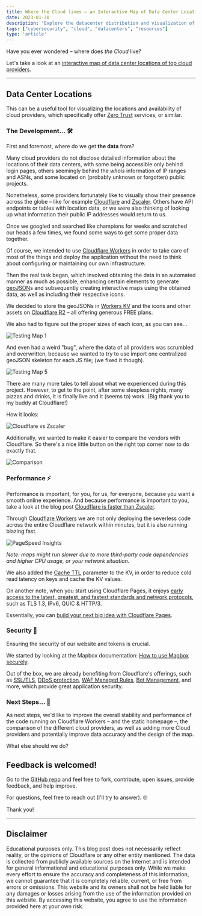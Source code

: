 ```yaml
---
title: Where the Cloud lives – an Interactive Map of Data Center Locations of Top Cloud Providers
date: 2023-01-30
description: "Explore the datacenter distribution and visualization of major Zero Trust providers across the globe."
tags: ["cybersecurity", "cloud", "datacenters", "resources"]
type: 'article'
---
```


Have you ever wondered – where does _the Cloud_ live?

Let's take a look at an [interactive map of data center locations of top cloud providers](https://sasecloudmap.com/).

* * *

## Data Center Locations

This can be a useful tool for visualizing the locations and availability of cloud providers, which specifically offer [Zero Trust](https://www.cloudflare.com/learning/security/glossary/what-is-zero-trust/) services, or similar.

### The Development... 🛠️

First and foremost, where do we get **the data** from?

Many cloud providers do not disclose detailed information about the locations of their data centers, with some being accessible only behind login pages, others seemingly behind the _whois_ information of IP ranges and ASNs, and some located on (probably unknown or forgotten) public projects.

Nonetheless, some providers fortunately like to visually show their presence across the globe – like for example [Cloudflare](https://www.cloudflare.com/network/) and [Zscaler](https://trust.zscaler.com/zscaler.net/data-center-map). Others have API endpoints or tables with location data, or we were also thinking of looking up what information their public IP addresses would return to us.

Once we googled and searched like champions for weeks and scratched our heads a few times, we found some ways to get some proper data together.

Of course, we intended to use [Cloudflare Workers](https://developers.cloudflare.com/workers/) in order to take care of most of the things and deploy the application without the need to think about configuring or maintaining our own infrastructure.

Then the real task began, which involved obtaining the data in an automated manner as much as possible, enhancing certain elements to generate [geoJSON](https://geojson.org/)s and subsequently creating interactive maps using the obtained data, as well as including their respective icons.

We decided to store the geoJSONs in [Workers KV](https://developers.cloudflare.com/workers/wrangler/workers-kv/) and the icons and other assets on [Cloudflare R2](https://developers.cloudflare.com/r2/) – all offering generous FREE plans.

We also had to figure out the proper sizes of each icon, as you can see...

![Testing Map 1](img/map-test-1.png)

And even had a weird "bug", where the data of all providers was scrumbled and overwritten, because we wanted to try to use import one centralized geoJSON skeleton for each JS file; (we fixed it though).

![Testing Map 5](img/map-test-5.png)

There are many more tales to tell about what we experienced during this project. However, to get to the point, after some sleepless nights, many pizzas and drinks, it is finally live and it (seems to) work. (Big thank you to my buddy at Cloudflare!)

How it looks:

![Cloudflare vs Zscaler](img/cloudflare-vs-zscaler.png)

Additionally, we wanted to make it easier to compare the vendors with Cloudflare. So there's a nice little button on the right top corner now to do exactly that.

![Comparison](img/comparison.gif)

### Performance ⚡️

Performance is important, for you, for us, for everyone, because you want a smooth online experience. And because performance is important to you, take a look at the blog post [Cloudflare is faster than Zscaler](https://blog.cloudflare.com/network-performance-update-cio-edition/).

Through [Cloudflare Workers](https://workers.cloudflare.com/) we are not only deploying the severless code across the entire Cloudflare network within minutes, but it is also running blazing fast. 

![PageSpeed Insights](img/pagespeed-insights.png)

_Note: maps might run slower due to more third-party code dependencies and higher CPU usage, or your network situation._

We also added the [Cache TTL](https://developers.cloudflare.com/workers/runtime-apis/kv/#cache-ttl) parameter to the KV, in order to reduce cold read latency on keys and cache the KV values.

On another note, when you start using Cloudflare Pages, it enjoys [early access to the latest, greatest, and fastest standards and network protocols](https://blog.cloudflare.com/cloudflare-pages-is-lightning-fast/), such as TLS 1.3, IPv6, QUIC & HTTP/3.

Essentially, you can [build your next big idea with Cloudflare Pages](https://blog.cloudflare.com/big-ideas-on-pages/).

### Security 🔐

Ensuring the security of our website and tokens is crucial. 

We started by looking at the Mapbox documentation: [How to use Mapbox securely](https://docs.mapbox.com/help/troubleshooting/how-to-use-mapbox-securely/).

Out of the box, we are already benefiting from Cloudflare's offerings, such as [SSL/TLS](https://developers.cloudflare.com/ssl/), [DDoS protection](https://developers.cloudflare.com/ddos-protection/), [WAF Managed Rules](https://developers.cloudflare.com/waf/managed-rules/), [Bot Management](https://developers.cloudflare.com/bots/), and more, which provide great application security.

### Next Steps... 🚀

As next steps, we'd like to improve the overall stability and performance of the code running on Cloudflare Workers – and the static homepage –, the comparison of the different cloud providers, as well as adding more Cloud providers and potentially improve data accuracy and the design of the map.

What else should we do?

## Feedback is welcomed!

Go to the [GitHub repo](https://github.com/DavidJKTofan/sase-cloud-map) and feel free to fork, contribute, open issues, provide feedback, and help improve.

For questions, feel free to reach out (I'll try to answer). 🤓

Thank you!

* * *

## Disclaimer

Educational purposes only. This blog post does not necessarily reflect reality, or the opinions of Cloudflare or any other entity mentioned. The data is collected from publicly available sources on the Internet and is intended for general informational and educational purposes only. While we make every effort to ensure the accuracy and completeness of this information, we cannot guarantee that it is completely reliable, current, or free from errors or omissions. This website and its owners shall not be held liable for any damages or losses arising from the use of the information provided on this website. By accessing this website, you agree to use the information provided here at your own risk.
